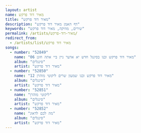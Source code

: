 ```yaml
---
layout: artist
name: מאיר דוד פרקש
title: "מאיר דוד פרקש"
description: "דף האמן מאיר דוד פרקש"
keywords: "שירים, מוזיקה, מאיר דוד פרקש"
permalink: /artists/מאיר-דוד-פרקש/
redirect_from:
  - /artists/list/מאיר דוד פרקש
songs:
  - number: "52849"
    name: "06 מאיר דוד פרקש ובנו בסינגל חדש יא אדער ניין ביי אתה חונן"
    album: "סינגלים"
    artist: "מאיר דוד פרקש"
  - number: "52850"
    name: "12 מאיר דוד פרקש ובנו שמעון שרים ליקוטי מוהרן"
    album: "סינגלים"
    artist: "מאיר דוד פרקש"
  - number: "52851"
    name: "ליקוטי מוהרן"
    album: "סינגלים"
    artist: "מאיר דוד פרקש"
  - number: "52852"
    name: "מה לכם לדאוג"
    album: "סינגלים"
    artist: "מאיר דוד פרקש"
---
```

